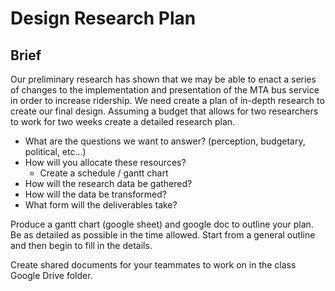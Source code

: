 # Design Research Plan
## Brief
Our preliminary research has shown that we may be able to enact a series of changes to the implementation and presentation of the MTA bus service in order to increase ridership.
We need create a plan of in-depth research to create our final design. Assuming a budget that allows for two researchers to work for two weeks create a detailed research plan.
+ What are the questions we want to answer? (perception, budgetary, political, etc...)
+ How will you allocate these resources?
  + Create a schedule / gantt chart
+ How will the research data be gathered?
+ How will the data be transformed?
+ What form will the deliverables take?

Produce a gantt chart (google sheet) and google doc to outline your plan.
Be as detailed as possible in the time allowed. Start from a general outline and then begin to fill in the details.

Create shared documents for your teammates to work on in the class Google Drive folder.

